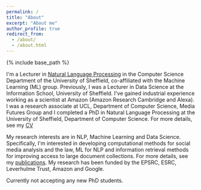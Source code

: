 ```yaml
---
permalink: /
title: "About"
excerpt: "About me"
author_profile: true
redirect_from: 
  - /about/
  - /about.html
---
```


{% include base_path %}

I'm a Lecturer in [Natural Language Processing](https://www.sheffield.ac.uk/dcs/research/groups/natural-language-processing) in the Computer Science Department of the University of Sheffield, co-affiliated with the Machine Learning (ML) group. Previously, I was a Lecturer in Data Science at the Information School, University of Sheffield. I've gained industrial experience working as a scientist at Amazon (Amazon Research Cambridge and Alexa). I was a research associate at UCL, Department of Computer Science, Media Futures Group and I completed a PhD in Natural Language Processing at the University of Sheffield, Department of Computer Science. For more details, see my [CV](http://naletras.github.io/files/nikos_cv.pdf)

My research interests are in NLP, Machine Learning and Data Science. Specifically, I'm interested in developing computational methods for social media analysis and the law, ML for NLP and information retrieval methods for improving access to large document collections. For more details, see my [publications](publications.md). My research has been funded by the EPSRC, ESRC, Leverhulme Trust, Amazon and Google. 

<!-- If you are interested in doing a PhD with me drop me an email (n.aletras@sheffield.ac.uk). -->

Currently not accepting any new PhD students. 
